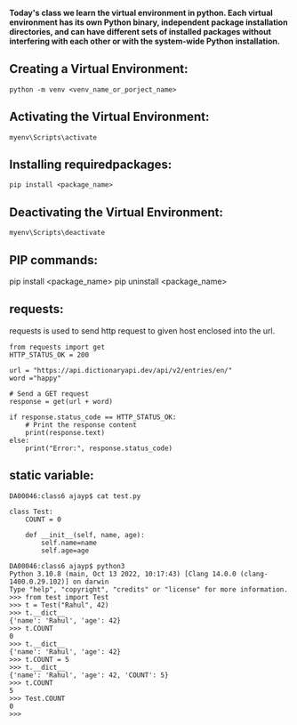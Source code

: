 **Today's class we learn the virtual environment in python.
Each virtual environment has its own Python binary, independent package installation directories, and can have different sets of installed packages without interfering with each other or with the system-wide Python installation.**

## Creating a Virtual Environment:
`python -m venv <venv_name_or_porject_name>`

## Activating the Virtual Environment:
`myenv\Scripts\activate`

## Installing requiredpackages:
`pip install <package_name>`

## Deactivating the Virtual Environment:
`myenv\Scripts\deactivate`


## PIP commands:
pip install <package_name>
pip uninstall <package_name>


## requests:

requests is used to send http request to given host enclosed into the url.

```
from requests import get
HTTP_STATUS_OK = 200

url = "https://api.dictionaryapi.dev/api/v2/entries/en/"
word ="happy"

# Send a GET request
response = get(url + word)

if response.status_code == HTTP_STATUS_OK:
    # Print the response content
    print(response.text)
else:
    print("Error:", response.status_code)
```

## static variable:

```
DA00046:class6 ajayp$ cat test.py

class Test:
    COUNT = 0

    def __init__(self, name, age):
        self.name=name
        self.age=age

DA00046:class6 ajayp$ python3
Python 3.10.8 (main, Oct 13 2022, 10:17:43) [Clang 14.0.0 (clang-1400.0.29.102)] on darwin
Type "help", "copyright", "credits" or "license" for more information.
>>> from test import Test
>>> t = Test("Rahul", 42)
>>> t.__dict__
{'name': 'Rahul', 'age': 42}
>>> t.COUNT
0
>>> t.__dict__
{'name': 'Rahul', 'age': 42}
>>> t.COUNT = 5
>>> t.__dict__
{'name': 'Rahul', 'age': 42, 'COUNT': 5}
>>> t.COUNT
5
>>> Test.COUNT
0
>>>
```
